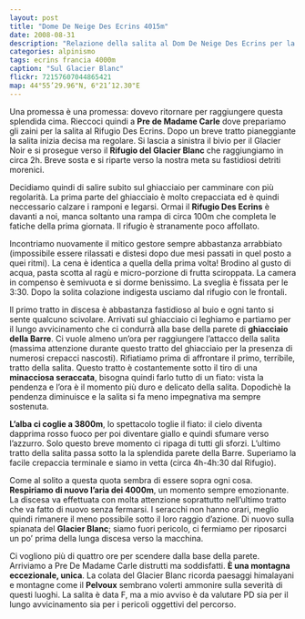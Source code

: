 ```yaml
---
layout: post
title: "Dome De Neige Des Ecrins 4015m"
date: 2008-08-31
description: "Relazione della salita al Dom De Neige Des Ecrins per la via normale da Pre de Madame Carle, il Rifugio del Glacier Blanc e il Rifugio Des Ecrins"
categories: alpinismo
tags: ecrins francia 4000m
caption: "Sul Glacier Blanc"
flickr: 72157607044865421
map: 44°55’29.96"N, 6°21’12.30"E
---
```



Una promessa è una promessa: dovevo ritornare per raggiungere questa splendida cima. Rieccoci quindi a **Pre de Madame Carle** dove prepariamo gli zaini per la salita al Rifugio Des Ecrins. Dopo un breve tratto pianeggiante la salita inizia decisa ma regolare. Si lascia a sinistra il bivio per il Glacier Noir e si prosegue verso il **Rifugio del Glacier Blanc** che raggiungiamo in circa 2h. Breve sosta e si riparte verso la nostra meta su fastidiosi detriti morenici.

Decidiamo quindi di salire subito sul ghiacciaio per camminare con più regolarità. La prima parte del ghiacciaio è molto crepacciata ed è quindi neccessario calzare i ramponi e legarsi. Ormai il **Rifugio Des Ecrins** è davanti a noi, manca soltanto una rampa di circa 100m che completa le fatiche della prima giornata. Il rifugio è stranamente poco affollato.

Incontriamo nuovamente il mitico gestore sempre abbastanza arrabbiato (impossibile essere rilassati e distesi dopo due mesi passati in quel posto a quei ritmi). La cena è identica a quella della prima volta! Brodino al gusto di acqua, pasta scotta al ragù e micro-porzione di frutta sciroppata. La camera in compenso è semivuota e si dorme benissimo. La sveglia è fissata per le 3:30. Dopo la solita colazione indigesta usciamo dal rifugio con le frontali.

Il primo tratto in discesa è abbastanza fastidioso al buio e ogni tanto si sente qualcuno scivolare. Arrivati sul ghiacciaio ci leghiamo e partiamo per il lungo avvicinamento che ci condurrà alla base della parete di **ghiacciaio della Barre**. Ci vuole almeno un’ora per raggiungere l’attacco della salita (massima attenzione durante questo tratto del ghiacciaio per la presenza di numerosi crepacci nascosti). Rifiatiamo prima di affrontare il primo, terribile, tratto della salita. Questo tratto è costantemente sotto il tiro di una **minacciosa seraccata**, bisogna quindi farlo tutto di un fiato: vista la pendenza e l’ora è il momento più duro e delicato della salita. Dopodichè la pendenza diminuisce e la salita si fa meno impegnativa ma sempre sostenuta.

**L’alba ci coglie a 3800m**, lo spettacolo toglie il fiato: il cielo diventa dapprima rosso fuoco per poi diventare giallo e quindi sfumare verso l’azzurro. Solo questo breve momento ci ripaga di tutti gli sforzi. L’ultimo tratto della salita passa sotto la la splendida parete della Barre. Superiamo la facile crepaccia terminale e siamo in vetta (circa 4h-4h:30 dal Rifugio).

Come al solito a questa quota sembra di essere sopra ogni cosa. **Respiriamo di nuovo l’aria dei 4000m**, un momento sempre emozionante. La discesa va effettuata con molta attenzione soprattutto nell’ultimo tratto che va fatto di nuovo senza fermarsi. I seracchi non hanno orari, meglio quindi rimanere il meno possibile sotto il loro raggio d’azione. Di nuovo sulla spianata del **Glacier Blanc**; siamo fuori pericolo, ci fermiamo per riposarci un po’ prima della lunga discesa verso la macchina.

Ci vogliono più di quattro ore per scendere dalla base della parete. Arriviamo a Pre De Madame Carle distrutti ma soddisfatti. **È una montagna eccezionale, unica**. La colata del Glacier Blanc ricorda paesaggi himalayani e montagne come il **Pelvoux** sembrano volerti ammonire sulla severità di questi luoghi. La salita è data F, ma a mio avviso è da valutare PD sia per il lungo avvicinamento sia per i pericoli oggettivi del percorso.